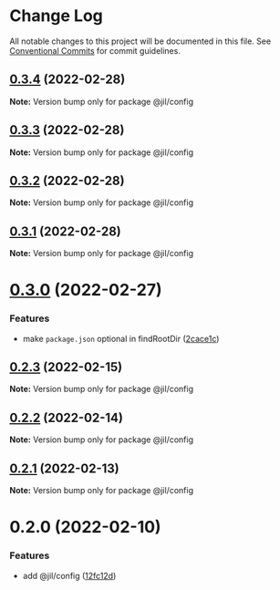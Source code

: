 # Change Log

All notable changes to this project will be documented in this file.
See [Conventional Commits](https://conventionalcommits.org) for commit guidelines.

## [0.3.4](https://github.com/jiljs/jil/compare/@jil/config@0.3.3...@jil/config@0.3.4) (2022-02-28)

**Note:** Version bump only for package @jil/config





## [0.3.3](https://github.com/jiljs/jil/compare/@jil/config@0.3.2...@jil/config@0.3.3) (2022-02-28)

**Note:** Version bump only for package @jil/config





## [0.3.2](https://github.com/jiljs/jil/compare/@jil/config@0.3.1...@jil/config@0.3.2) (2022-02-28)

**Note:** Version bump only for package @jil/config





## [0.3.1](https://github.com/jiljs/jil/compare/@jil/config@0.3.0...@jil/config@0.3.1) (2022-02-28)

**Note:** Version bump only for package @jil/config





# [0.3.0](https://github.com/jiljs/jil/compare/@jil/config@0.2.3...@jil/config@0.3.0) (2022-02-27)


### Features

* make `package.json` optional in findRootDir ([2cace1c](https://github.com/jiljs/jil/commit/2cace1c99ea55db87644d781c5f7013b52f7fe4f))





## [0.2.3](https://github.com/jiljs/jil/compare/@jil/config@0.2.2...@jil/config@0.2.3) (2022-02-15)

**Note:** Version bump only for package @jil/config





## [0.2.2](https://github.com/jiljs/jil/compare/@jil/config@0.2.1...@jil/config@0.2.2) (2022-02-14)

**Note:** Version bump only for package @jil/config





## [0.2.1](https://github.com/jiljs/jil/compare/@jil/config@0.2.0...@jil/config@0.2.1) (2022-02-13)

**Note:** Version bump only for package @jil/config





# 0.2.0 (2022-02-10)


### Features

* add @jil/config ([12fc12d](https://github.com/jiljs/jil/commit/12fc12df7bd8b1bcb88bdbbe7c03947ded4c6aaf))
